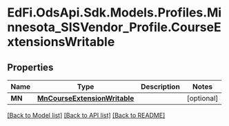 # EdFi.OdsApi.Sdk.Models.Profiles.Minnesota_SISVendor_Profile.CourseExtensionsWritable
## Properties

Name | Type | Description | Notes
------------ | ------------- | ------------- | -------------
**MN** | [**MnCourseExtensionWritable**](MnCourseExtensionWritable.md) |  | [optional] 

[[Back to Model list]](../README.md#documentation-for-models) [[Back to API list]](../README.md#documentation-for-api-endpoints) [[Back to README]](../README.md)

